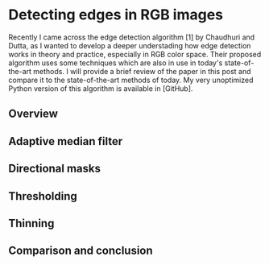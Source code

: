 # Detecting edges in RGB images

Recently I came across the edge detection algorithm [1] by Chaudhuri and Dutta, as I wanted to develop a deeper understading how edge detection works in theory and practice, especially in RGB color space. Their proposed algorithm uses some techniques which are also in use in today's state-of-the-art methods. I will provide a brief review of the paper in this post and compare it to the state-of-the-art methods of today. My very unoptimized Python version of this algorithm is available in [GitHub].

## Overview

## Adaptive median filter

## Directional masks

## Thresholding

## Thinning

## Comparison and conclusion
